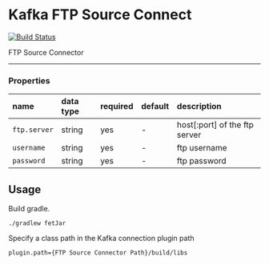 Kafka FTP Source Connect
=================

[![Build Status](https://travis-ci.org/Eneco/kafka-connect-ftp.svg?branch=master)](https://travis-ci.org/Eneco/kafka-connect-ftp)

FTP Source Connector


-----

### Properties


| name                        | data type | required | default      | description                                   |
|:----------------------------|:----------|:---------|:-------------|:----------------------------------------------|
| `ftp.server`               | string    | yes      | -            | host\[:port\] of the ftp server               |
| `username`                  | string    | yes      | -            | ftp username                                      |
| `password`              | string    | yes      | -            | ftp password                                      |



Usage
-----

Build gradle.

    ./gradlew fetJar


Specify a class path in the Kafka connection plugin path

    plugin.path={FTP Source Connector Path}/build/libs
